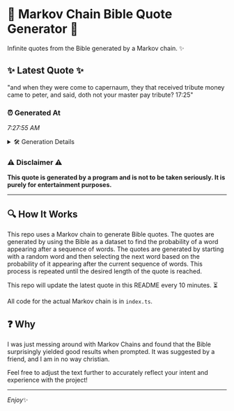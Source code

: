 # 📖 Markov Chain Bible Quote Generator 📖

Infinite quotes from the Bible generated by a Markov chain. ✨

## ✨ Latest Quote ✨
"and when they were come to capernaum, they that received tribute money came to peter, and said, doth not your master pay tribute? 17:25"

### ⏰ Generated At
*7:27:55 AM*

<details>
    <summary>🛠️ Generation Details</summary>
    <p>
        <strong>🌱 Seed:</strong> and<br>
        <strong>🔄 Iterations:</strong> 23<br>
        <strong>📜 Context History:</strong><br>[ and ]: when<br>[ and, when ]: they<br>[ and, when, they ]: were<br>[ and, when, they, were ]: come<br>[ and, when, they, were, come ]: to<br>[ and, when, they, were, come, to ]: capernaum,<br>[ when, they, were, come, to, capernaum, ]: they<br>[ they, were, come, to, capernaum,, they ]: that<br>[ were, come, to, capernaum,, they, that ]: received<br>[ come, to, capernaum,, they, that, received ]: tribute<br>[ to, capernaum,, they, that, received, tribute ]: money<br>[ capernaum,, they, that, received, tribute, money ]: came<br>[ they, that, received, tribute, money, came ]: to<br>[ that, received, tribute, money, came, to ]: peter,<br>[ received, tribute, money, came, to, peter, ]: and<br>[ tribute, money, came, to, peter,, and ]: said,<br>[ money, came, to, peter,, and, said, ]: doth<br>[ came, to, peter,, and, said,, doth ]: not<br>[ to, peter,, and, said,, doth, not ]: your<br>[ peter,, and, said,, doth, not, your ]: master<br>[ and, said,, doth, not, your, master ]: pay<br>[ said,, doth, not, your, master, pay ]: tribute?<br>[ doth, not, your, master, pay, tribute? ]: 17:25<br>
    </p>
</details>

### ⚠️ Disclaimer ⚠️
**This quote is generated by a program and is not to be taken seriously. It is purely for entertainment purposes.**

---

## 🔍 How It Works

This repo uses a Markov chain to generate Bible quotes. The quotes are generated by using the Bible as a dataset to find the probability of a word appearing after a sequence of words. The quotes are generated by starting with a random word and then selecting the next word based on the probability of it appearing after the current sequence of words. This process is repeated until the desired length of the quote is reached.

This repo will update the latest quote in this README every 10 minutes. ⏳

All code for the actual Markov chain is in `index.ts`.

## ❓ Why

I was just messing around with Markov Chains and found that the Bible surprisingly yielded good results when prompted. 
It was suggested by a friend, and I am in no way christian.

Feel free to adjust the text further to accurately reflect your intent and experience with the project!

---

*Enjoy*✨

